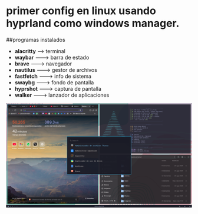 # primer config en linux usando hyprland como windows manager.

##programas instalados

- **alacritty** --> terminal
- **waybar** ---> barra de estado
- **brave** ---> navegador
- **nautilus** ---> gestor de archivos
- **fastfetch** ---> info de sistema
- **swaybg** ---> fondo de pantalla
- **hyprshot** ---> captura de pantalla
- **walker** ---> lanzador de aplicaciones
  

![Escritorio](./2025-09-03-220625_hyprshot.png)
